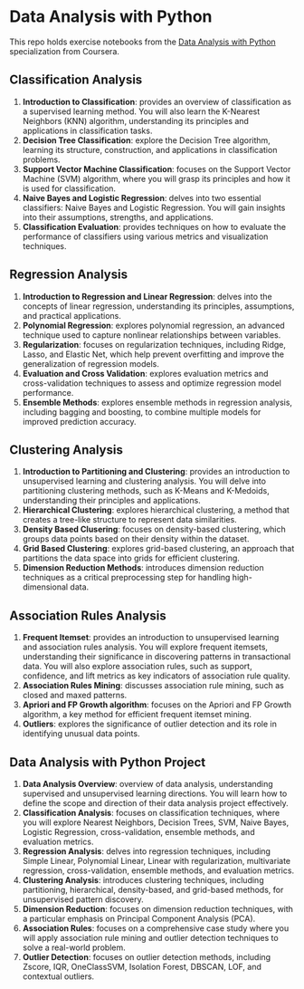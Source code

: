 # Data Analysis with Python
This repo holds exercise notebooks from the [Data Analysis with Python](https://www.coursera.org/specializations/data-analysis-python) specialization from Coursera.

## Classification Analysis
1. __Introduction to Classification__: provides an overview of classification as a supervised learning method. You will also learn the K-Nearest Neighbors (KNN) algorithm, understanding its principles and applications in classification tasks.
2. __Decision Tree Classification__: explore the Decision Tree algorithm, learning its structure, construction, and applications in classification problems.
3. __Support Vector Machine Classification__: focuses on the Support Vector Machine (SVM) algorithm, where you will grasp its principles and how it is used for classification.
4. __Naive Bayes and Logistic Regression__: delves into two essential classifiers: Naive Bayes and Logistic Regression. You will gain insights into their assumptions, strengths, and applications.
5. __Classification Evaluation__: provides techniques on how to evaluate the performance of classifiers using various metrics and visualization techniques.

## Regression Analysis
1. __Introduction to Regression and Linear Regression__: delves into the concepts of linear regression, understanding its principles, assumptions, and practical applications.
2. __Polynomial Regression__: explores polynomial regression, an advanced technique used to capture nonlinear relationships between variables.
3. __Regularization__: focuses on regularization techniques, including Ridge, Lasso, and Elastic Net, which help prevent overfitting and improve the generalization of regression models.
4. __Evaluation and Cross Validation__: explores evaluation metrics and cross-validation techniques to assess and optimize regression model performance.
5. __Ensemble Methods__: explores ensemble methods in regression analysis, including bagging and boosting, to combine multiple models for improved prediction accuracy.

## Clustering Analysis
1. __Introduction to Partitioning and Clustering__: provides an introduction to unsupervised learning and clustering analysis. You will delve into partitioning clustering methods, such as K-Means and K-Medoids, understanding their principles and applications.
2. __Hierarchical Clustering__: explores hierarchical clustering, a method that creates a tree-like structure to represent data similarities.
3. __Density Based Clusering__: focuses on density-based clustering, which groups data points based on their density within the dataset.
4. __Grid Based Clustering__: explores grid-based clustering, an approach that partitions the data space into grids for efficient clustering.
5. __Dimension Reduction Methods__: introduces dimension reduction techniques as a critical preprocessing step for handling high-dimensional data.

## Association Rules Analysis
1. __Frequent Itemset__: provides an introduction to unsupervised learning and association rules analysis. You will explore frequent itemsets, understanding their significance in discovering patterns in transactional data. You will also explore association rules, such as support, confidence, and lift metrics as key indicators of association rule quality.
2. __Association Rules Mining__: discusses association rule mining, such as closed and maxed patterns.
3. __Apriori and FP Growth algorithm__: focuses on the Apriori and FP Growth algorithm, a key method for efficient frequent itemset mining.
4. __Outliers__: explores the significance of outlier detection and its role in identifying unusual data points.

## Data Analysis with Python Project
1. __Data Analysis Overview__: overview of data analysis, understanding supervised and unsupervised learning directions. You will learn how to define the scope and direction of their data analysis project effectively.
2. __Classification Analysis__: focuses on classification techniques, where you will explore Nearest Neighbors, Decision Trees, SVM, Naive Bayes, Logistic Regression, cross-validation, ensemble methods, and evaluation metrics.
3. __Regression Analysis__: delves into regression techniques, including Simple Linear, Polynomial Linear, Linear with regularization, multivariate regression, cross-validation, ensemble methods, and evaluation metrics.
4. __Clustering Analysis__: introduces clustering techniques, including partitioning, hierarchical, density-based, and grid-based methods, for unsupervised pattern discovery.
5. __Dimension Reduction__: focuses on dimension reduction techniques, with a particular emphasis on Principal Component Analysis (PCA).
6. __Association Rules__: focuses on a comprehensive case study where you will apply association rule mining and outlier detection techniques to solve a real-world problem.
7. __Outlier Detection__: focuses on outlier detection methods, including Zscore, IQR, OneClassSVM, Isolation Forest, DBSCAN, LOF, and contextual outliers.
